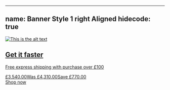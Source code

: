
---
name: Banner Style 1 right Aligned
hidecode: true
---
<div class="live-text-banner live-text-banner--style-1 live-text-banner--align-right"><a href="#">
    <picture data-js-require="app/blocks/picturefillResponsiveImage" class="js-require">
      <!--if IE 9video(style='display: none;')
      -->
      <source srcset="/assets/img/content/banners/live_text_banner_1_1680x400.jpg" media="(min-width: 1200px)"/>
      <source srcset="/assets/img/content/banners/live_text_banner_1_1680x400.jpg" media="(min-width: 992px)"/>
      <source srcset="/assets/img/content/banners/live_text_banner_1_1680x400.jpg" media="(min-width: 768px)"/>
      <source srcset="/assets/img/content/banners/live_text_banner_1_1680x400.jpg" media="(max-width: 767px)"/>
      <!--if IE 9--><img srcset="/assets/img/content/banners/live_text_banner_1_1680x400.jpg" alt="This is the alt text"/>
    </picture>
    <div class="container">
      <div class="row">
        <div class="col-lg-12 col-md-12 col-sm-12 col-xs-12">
          <div class="live-text-banner--wrapper">
            <div class="live-text-banner--text-block">
              <h2 class="banner-1">Get it faster</h2>
              <p class="subheading">Free express shipping with purchase over &pound;100</p>
              <div class="live-text-banner--banner-footer">
                <div class="subheading2">
                  <div class="pricing"><span class="price-now price-highlight"><span class="price-amount"><span class="price-currency">&pound;</span><span class="price-major">3,540</span><span class="price-minor">.00</span></span></span><span class="price-was"><span class="price-prefix">Was&nbsp;</span><span class="price-amount"><span class="price-currency">&pound;</span><span class="price-major">4,310</span><span class="price-minor">.00</span></span></span><span class="price-save"><span class="price-prefix">Save&nbsp;</span><span class="price-amount"><span class="price-currency">&pound;</span><span class="price-major">770</span><span class="price-minor">.00</span></span></span></div>
                </div><span class="link-box--banner-1">Shop now</span>
              </div>
            </div>
          </div>
        </div>
      </div>
    </div></a></div>